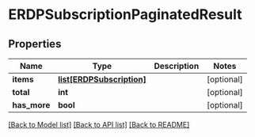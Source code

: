 # ERDPSubscriptionPaginatedResult

## Properties
Name | Type | Description | Notes
------------ | ------------- | ------------- | -------------
**items** | [**list[ERDPSubscription]**](ERDPSubscription.md) |  | [optional] 
**total** | **int** |  | [optional] 
**has_more** | **bool** |  | [optional] 

[[Back to Model list]](../README.md#documentation-for-models) [[Back to API list]](../README.md#documentation-for-api-endpoints) [[Back to README]](../README.md)

